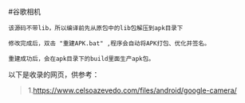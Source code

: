 #谷歌相机

```
该源码不带lib，所以编译前先从原包中的lib包解压到apk目录下

修改完成后，双击 "重建APK.bat" ,程序会自动将APK打包、优化并签名。

重建成功后，会在apk目录下的build里面生产apk包。 

```


以下是收录的网页，供参考：
>1.https://www.celsoazevedo.com/files/android/google-camera/
